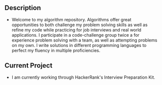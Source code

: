 ## Description
* Welcome to my algorithm repository. Algorithms offer great opportunities to both challenge my problem solving skills as well as refine my code while practicing for job interviews and real world applications. I participate in a code-challenge group twice a for experience problem solving with a team, as well as attempting problems on my own. I write solutions in different programming languages to perfect my fluency in multiple proficiencies.

## Current Project
* I am currently working through HackerRank's Interview Preparation Kit.

